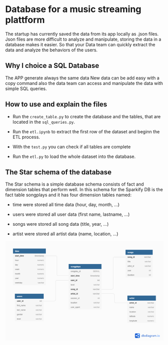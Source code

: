 # Database for a music streaming plattform

The startup has currently saved the data from its app locally as .json files.
Json files are more difficult to analyze and manipulate, storing the data in a database makes it easier. So that your Data team can quickly extract the data and analyze the behaviors of the users.

## Why I choice a SQL Database

The APP generate always the same data
New data can be add easy with a copy command
also the data team can access and manipulate the data with simple SQL queries.

## How to use and explain the files

* Run the ```create_table.py``` to create the database and the tables, that are located in the ```sql_queries.py```.

* Run the ```etl.ipynb``` to extract the first row of the dataset and beginn the ETL process.

* With the ```test.py``` you can check if all tables are complete

* Run the ```etl.py``` to load the whole dataset into the database.

## The Star schema of the database

The Star schema is a simple database schema consists of fact and dimension tables that perform well.
In this schema for the Sparkify DB is the fact table songplays and it has four dimension tables named:

* time were stored all time data (hour, day, month, ...)

* users were stored all user data (first name, lastname, ...)

* songs were stored all song data (title, year, ...)

* artist were stored all artist data (name, location, ...)

![Sparkify Database Schema](sparkify_schem.png)
